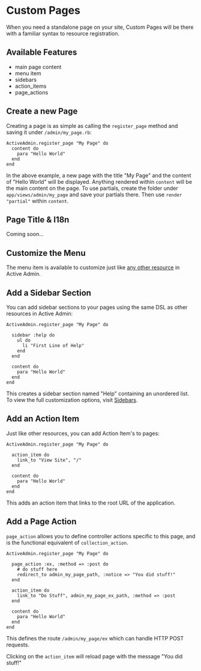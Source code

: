 # Custom Pages

When you need a standalone page on your site, Custom Pages will be there with a familiar syntax to resource registration.

## Available Features
* main page content
* menu item
* sidebars
* action_items
* page_actions

## Create a new Page

Creating a page is as simple as calling the `register_page` method and saving it 
under `/admin/my_page.rb`:

    ActiveAdmin.register_page "My Page" do
      content do
        para "Hello World"
      end
    end

In the above example, a new page with the title "My Page" and the content of 
"Hello World" will be displayed. Anything rendered within `content` will be the 
main content on the page. To use partials, create the folder under `app/views/admin/my_page` 
and save your partials there. Then use `render "partial"` within `content`.

## Page Title & I18n

Coming soon...

## Customize the Menu

The menu item is available to customize just like
[any other resource](2-resource-customization.md#customize-the-menu) in Active Admin.

## Add a Sidebar Section

You can add sidebar sections to your pages using the same DSL as other resources
in Active Admin:

    ActiveAdmin.register_page "My Page" do

      sidebar :help do
        ul do
          li "First Line of Help"
        end
      end

      content do
        para "Hello World"
      end
    end

This creates a sidebar section named "Help" containing an unordered list.
To view the full customization options, visit [Sidebars](7-sidebars.md).

## Add an Action Item

Just like other resources, you can add Action Item's to pages:

    ActiveAdmin.register_page "My Page" do

      action_item do
        link_to "View Site", "/"
      end

      content do
        para "Hello World"
      end
    end

This adds an action item that links to the root URL of the application.

## Add a Page Action

`page_action` allows you to define controller actions specific to this page,
and is the functional equivalent of `collection_action`.

    ActiveAdmin.register_page "My Page" do

      page_action :ex, :method => :post do
        # do stuff here
        redirect_to admin_my_page_path, :notice => "You did stuff!"
      end

      action_item do
        link_to "Do Stuff", admin_my_page_ex_path, :method => :post
      end

      content do
        para "Hello World"
      end
    end

This defines the route `/admin/my_page/ex` which can handle HTTP POST requests.

Clicking on the `action_item` will reload page with the message "You did stuff!"
